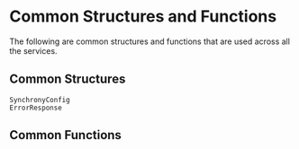 # Common Structures and Functions
The following are common structures and functions that are used across all the services.

## Common Structures
```@docs
SynchronyConfig
ErrorResponse
```

## Common Functions
```@docs
```
